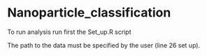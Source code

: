 # Nanoparticle_classification

To run analysis run first the Set_up.R script

The path to the data must be specified by the user (line 26 set up).